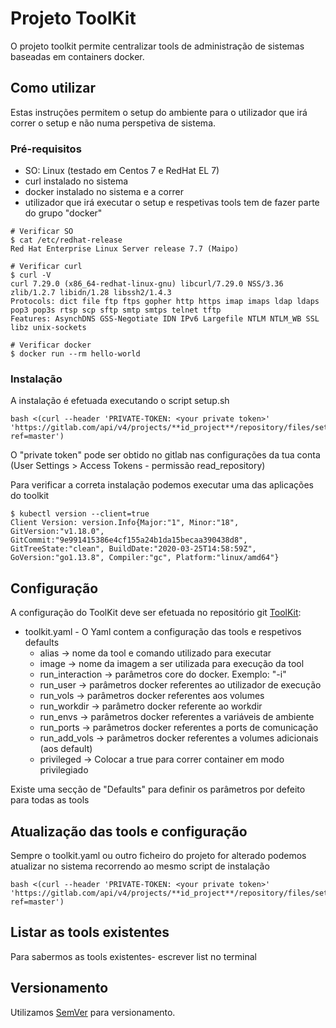 # Projeto ToolKit

O projeto toolkit permite centralizar tools de administração de sistemas baseadas em containers docker. 

## Como utilizar

Estas instruções permitem o setup do ambiente para o utilizador que irá correr o setup e não numa perspetiva de sistema.

### Pré-requisitos

- SO: Linux (testado em Centos 7 e RedHat EL 7)
- curl instalado no sistema
- docker instalado no sistema e a correr
- utilizador que irá executar o setup e respetivas tools tem de fazer parte do grupo "docker"

```
# Verificar SO
$ cat /etc/redhat-release 
Red Hat Enterprise Linux Server release 7.7 (Maipo)

# Verificar curl
$ curl -V
curl 7.29.0 (x86_64-redhat-linux-gnu) libcurl/7.29.0 NSS/3.36 zlib/1.2.7 libidn/1.28 libssh2/1.4.3
Protocols: dict file ftp ftps gopher http https imap imaps ldap ldaps pop3 pop3s rtsp scp sftp smtp smtps telnet tftp
Features: AsynchDNS GSS-Negotiate IDN IPv6 Largefile NTLM NTLM_WB SSL libz unix-sockets

# Verificar docker
$ docker run --rm hello-world

```

### Instalação

A instalação é efetuada executando o script setup.sh 

```
bash <(curl --header 'PRIVATE-TOKEN: <your private token>' 'https://gitlab.com/api/v4/projects/**id_project**/repository/files/setup.sh/raw?ref=master')
```

O "private token" pode ser obtido no gitlab nas configurações da tua conta (User Settings > Access Tokens - permissão read_repository)

Para verificar a correta instalação podemos executar uma das aplicações do toolkit

```
$ kubectl version --client=true
Client Version: version.Info{Major:"1", Minor:"18", GitVersion:"v1.18.0", GitCommit:"9e991415386e4cf155a24b1da15becaa390438d8", GitTreeState:"clean", BuildDate:"2020-03-25T14:58:59Z", GoVersion:"go1.13.8", Compiler:"gc", Platform:"linux/amd64"}
```

## Configuração

A configuração do ToolKit deve ser efetuada no repositório git [ToolKit](https://gitlab.com/tmcmm/toolkit.git):

* toolkit.yaml - O Yaml contem a configuração das tools e respetivos defaults
    * alias -> nome da tool e comando utilizado para executar
    * image -> nome da imagem a ser utilizada para execução da tool
    * run_interaction -> parâmetros core do docker. Exemplo: "-i"
    * run_user -> parâmetros docker referentes ao utilizador de execução
    * run_vols -> parâmetros docker referentes aos volumes
    * run_workdir -> parâmetro docker referente ao workdir
    * run_envs -> parâmetros docker referentes a variáveis de ambiente
    * run_ports -> parâmetros docker referentes a ports de comunicação
    * run_add_vols -> parâmetros docker referentes a volumes adicionais (aos default)
    * privileged -> Colocar a true para correr container em modo privilegiado

Existe uma secção de "Defaults" para definir os parâmetros por defeito para todas as tools

## Atualização das tools e configuração

Sempre o toolkit.yaml ou outro ficheiro do projeto for alterado podemos atualizar no sistema recorrendo ao mesmo script de instalação

```
bash <(curl --header 'PRIVATE-TOKEN: <your private token>' 'https://gitlab.com/api/v4/projects/**id_project**/repository/files/setup.sh/raw?ref=master')
``` 

## Listar as tools existentes

Para sabermos as tools existentes- escrever list no terminal 

## Versionamento

Utilizamos [SemVer](http://semver.org/) para versionamento.
